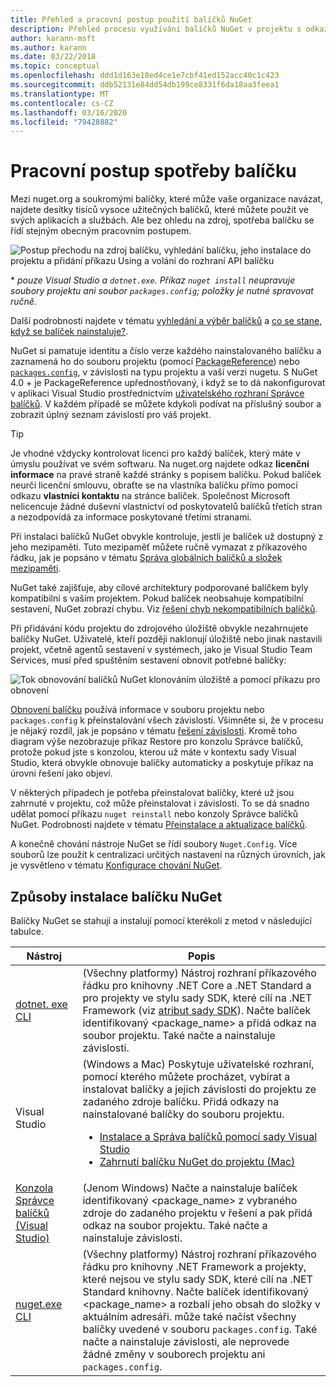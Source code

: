 ```yaml
---
title: Přehled a pracovní postup použití balíčků NuGet
description: Přehled procesu využívání balíčků NuGet v projektu s odkazy na jiné konkrétní části procesu.
author: karann-msft
ms.author: karann
ms.date: 03/22/2018
ms.topic: conceptual
ms.openlocfilehash: ddd1d163e18ed4ce1e7cbf41ed152acc40c1c423
ms.sourcegitcommit: ddb52131e84dd54db199ce8331f6da18aa3feea1
ms.translationtype: MT
ms.contentlocale: cs-CZ
ms.lasthandoff: 03/16/2020
ms.locfileid: "79428882"
---
```

# <a name="package-consumption-workflow"></a>Pracovní postup spotřeby balíčku

Mezi nuget.org a soukromými balíčky, které může vaše organizace navázat, najdete desítky tisíců vysoce užitečných balíčků, které můžete použít ve svých aplikacích a službách. Ale bez ohledu na zdroj, spotřeba balíčku se řídí stejným obecným pracovním postupem.

![Postup přechodu na zdroj balíčku, vyhledání balíčku, jeho instalace do projektu a přidání příkazu Using a volání do rozhraní API balíčku](media/Overview-01-GeneralFlow.png)

\* _pouze Visual Studio a `dotnet.exe`. Příkaz `nuget install` neupravuje soubory projektu ani soubor `packages.config`; položky je nutné spravovat ručně._

Další podrobnosti najdete v tématu [vyhledání a výběr balíčků](../consume-packages/finding-and-choosing-packages.md) a [co se stane, když se balíček nainstaluje?](../concepts/package-installation-process.md).

NuGet si pamatuje identitu a číslo verze každého nainstalovaného balíčku a zaznamená ho do souboru projektu (pomocí [PackageReference](../consume-packages/package-references-in-project-files.md)) nebo [`packages.config`](../reference/packages-config.md), v závislosti na typu projektu a vaší verzi nugetu. S NuGet 4.0 + je PackageReference upřednostňovaný, i když se to dá nakonfigurovat v aplikaci Visual Studio prostřednictvím [uživatelského rozhraní Správce balíčků](install-use-packages-visual-studio.md). V každém případě se můžete kdykoli podívat na příslušný soubor a zobrazit úplný seznam závislostí pro váš projekt.

> [!Tip]
> Je vhodné vždycky kontrolovat licenci pro každý balíček, který máte v úmyslu používat ve svém softwaru. Na nuget.org najdete odkaz **licenční informace** na pravé straně každé stránky s popisem balíčku. Pokud balíček neurčí licenční smlouvu, obraťte se na vlastníka balíčku přímo pomocí odkazu **vlastníci kontaktu** na stránce balíček. Společnost Microsoft nelicencuje žádné duševní vlastnictví od poskytovatelů balíčků třetích stran a nezodpovídá za informace poskytované třetími stranami.

Při instalaci balíčků NuGet obvykle kontroluje, jestli je balíček už dostupný z jeho mezipaměti. Tuto mezipaměť můžete ručně vymazat z příkazového řádku, jak je popsáno v tématu [Správa globálních balíčků a složek mezipaměti](../consume-packages/managing-the-global-packages-and-cache-folders.md).

NuGet také zajišťuje, aby cílové architektury podporované balíčkem byly kompatibilní s vaším projektem. Pokud balíček neobsahuje kompatibilní sestavení, NuGet zobrazí chybu. Viz [řešení chyb nekompatibilních balíčků](../concepts/dependency-resolution.md#resolving-incompatible-package-errors).

Při přidávání kódu projektu do zdrojového úložiště obvykle nezahrnujete balíčky NuGet. Uživatelé, kteří později naklonují úložiště nebo jinak nastavili projekt, včetně agentů sestavení v systémech, jako je Visual Studio Team Services, musí před spuštěním sestavení obnovit potřebné balíčky:

![Tok obnovování balíčků NuGet klonováním úložiště a pomocí příkazu pro obnovení](media/Overview-02-RestoreFlow.png)

[Obnovení balíčku](../consume-packages/package-restore.md) používá informace v souboru projektu nebo `packages.config` k přeinstalování všech závislostí. Všimněte si, že v procesu je nějaký rozdíl, jak je popsáno v tématu [řešení závislosti](../concepts/dependency-resolution.md). Kromě toho diagram výše nezobrazuje příkaz Restore pro konzolu Správce balíčků, protože pokud jste s konzolou, kterou už máte v kontextu sady Visual Studio, která obvykle obnovuje balíčky automaticky a poskytuje příkaz na úrovni řešení jako objeví.

V některých případech je potřeba přeinstalovat balíčky, které už jsou zahrnuté v projektu, což může přeinstalovat i závislosti. To se dá snadno udělat pomocí příkazu `nuget reinstall` nebo konzoly Správce balíčků NuGet. Podrobnosti najdete v tématu [Přeinstalace a aktualizace balíčků](../consume-packages/reinstalling-and-updating-packages.md).

A konečně chování nástroje NuGet se řídí soubory `Nuget.Config`. Více souborů lze použít k centralizaci určitých nastavení na různých úrovních, jak je vysvětleno v tématu [Konfigurace chování NuGet](../consume-packages/configuring-nuget-behavior.md).

## <a name="ways-to-install-a-nuget-package"></a>Způsoby instalace balíčku NuGet

Balíčky NuGet se stahují a instalují pomocí kterékoli z metod v následující tabulce.

| Nástroj | Popis |
| --- | --- |
| [dotnet. exe CLI](install-use-packages-dotnet-cli.md) | (Všechny platformy) Nástroj rozhraní příkazového řádku pro knihovny .NET Core a .NET Standard a pro projekty ve stylu sady SDK, které cílí na .NET Framework (viz [atribut sady SDK](/dotnet/core/tools/csproj#additions)). Načte balíček identifikovaný \<package_name\> a přidá odkaz na soubor projektu. Také načte a nainstaluje závislosti. |
| Visual Studio | (Windows a Mac) Poskytuje uživatelské rozhraní, pomocí kterého můžete procházet, vybírat a instalovat balíčky a jejich závislosti do projektu ze zadaného zdroje balíčku. Přidá odkazy na nainstalované balíčky do souboru projektu.<ul><li>[Instalace a Správa balíčků pomocí sady Visual Studio](install-use-packages-visual-studio.md)</li><li>[Zahrnutí balíčku NuGet do projektu (Mac)](/visualstudio/mac/nuget-walkthrough)</li></ul> |
| [Konzola Správce balíčků (Visual Studio)](install-use-packages-powershell.md) | (Jenom Windows) Načte a nainstaluje balíček identifikovaný \<package_name\> z vybraného zdroje do zadaného projektu v řešení a pak přidá odkaz na soubor projektu. Také načte a nainstaluje závislosti. |
| [nuget.exe CLI](install-use-packages-nuget-cli.md) | (Všechny platformy) Nástroj rozhraní příkazového řádku pro knihovny .NET Framework a projekty, které nejsou ve stylu sady SDK, které cílí na .NET Standard knihovny. Načte balíček identifikovaný \<package_name\> a rozbalí jeho obsah do složky v aktuálním adresáři. může také načíst všechny balíčky uvedené v souboru `packages.config`. Také načte a nainstaluje závislosti, ale neprovede žádné změny v souborech projektu ani `packages.config`. |
